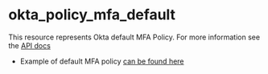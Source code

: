 # okta_policy_mfa_default

This resource represents Okta default MFA Policy. For more information see the [API docs](https://developer.okta.com/docs/api/resources/policy)

- Example of default MFA policy [can be found here](./basic.tf)
